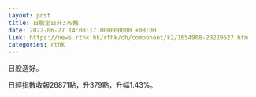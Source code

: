 ```yaml
---
layout: post
title: 日股全日升379點
date: 2022-06-27 14:08:17.000000000 +08:00
link: https://news.rthk.hk/rthk/ch/component/k2/1654908-20220627.htm
categories: rthk
---
```


日股造好。

日經指數收報26871點，升379點，升幅1.43%。
